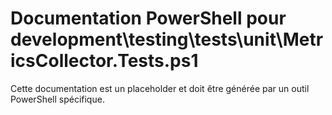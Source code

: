 # Documentation PowerShell pour development\testing\tests\unit\MetricsCollector.Tests.ps1

Cette documentation est un placeholder et doit être générée par un outil PowerShell spécifique.
